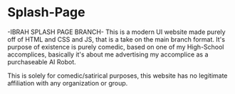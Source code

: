 # Splash-Page
-IBRAH SPLASH PAGE BRANCH-
    This is a modern UI website made purely off of HTML and CSS and JS, that is a take on the main branch format.
    It's purpose of existence is purely comedic, based on one of my High-School accomplices, basically it's about me advertising my accomplice
    as a purchaseable AI Robot.

This is solely for comedic/satirical purposes, this website has no legitimate affiliation with any organization or group. 
